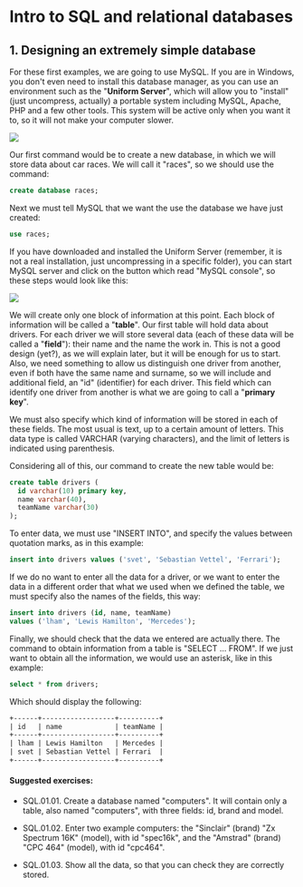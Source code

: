 # Intro to SQL and relational databases

## 1. Designing an extremely simple database

For these first examples, we are going to use MySQL. If you are in Windows, you 
don't even need to install this database manager, as you can use an environment 
such as the "**Uniform Server**", which will allow you to "install" (just 
uncompress, actually) a portable system including MySQL, Apache, PHP and a few 
other tools. This system will be active only when you want it to, so it will 
not make your computer slower.

![](uniformServer.png)

Our first command would be to create a new database, in which we will store
data about car races. We will call it "races", so we should use the command:

```sql
create database races;
```

Next we must tell MySQL that we want the use the database we have just created:

```sql
use races;
```

If you have downloaded and installed the Uniform Server (remember, it is not
a real installation, just uncompressing in a specific folder), you can start
MySQL server and click on the button which read "MySQL console", so these
steps would look like this:

![](db01-mySQL.png)

We will create only one block of information at this point. Each block of 
information will be called a "**table**". Our first table will hold data about 
drivers. For each driver we will store several data (each of these data will be 
called a "**field**"): their name and the name the work in. This is not a good 
design (yet?), as we will explain later, but it will be enough for us to start. 
Also, we need something to allow us distinguish one driver from another, even 
if both have the same name and surname, so we will include and additional 
field, an "id" (identifier) for each driver. This field which can identify
one driver from another is what we are going to call a "**primary key**".

We must also specify which kind of information will be stored in each of these 
fields. The most usual is text, up to a certain amount of letters. This data 
type is called VARCHAR (varying characters), and the limit of letters is 
indicated using parenthesis.

Considering all of this, our command to create the new table would be:

```sql
create table drivers (
  id varchar(10) primary key,
  name varchar(40),
  teamName varchar(30)
);

```

To enter data, we must use "INSERT INTO", and specify the values between quotation
marks, as in this example:

```sql
insert into drivers values ('svet', 'Sebastian Vettel', 'Ferrari');
```

If we do no want to enter all the data for a driver, or we want to enter the 
data in a different order that what we used when we defined the table, we
must specify also the names of the fields, this way:

```sql
insert into drivers (id, name, teamName) 
values ('lham', 'Lewis Hamilton', 'Mercedes');
```

Finally, we should check that the data we entered are actually there. The 
command to obtain information from a table is "SELECT ... FROM". If we just want
to obtain all the information, we would use an asterisk, like in this example:

```sql
select * from drivers;
```

Which should display the following:

```txt
+------+------------------+----------+
| id   | name             | teamName |
+------+------------------+----------+
| lham | Lewis Hamilton   | Mercedes |
| svet | Sebastian Vettel | Ferrari  |
+------+------------------+----------+
```


#### Suggested exercises:

- SQL.01.01. Create a database named "computers". It will contain only a table, also named "computers", with three fields: id, brand and model.

- SQL.01.02. Enter two example computers: the "Sinclair" (brand) "Zx Spectrum 16K" (model), with id "spec16k", and the "Amstrad" (brand) "CPC 464" (model), with id "cpc464".

- SQL.01.03. Show all the data, so that you can check they are correctly stored.

